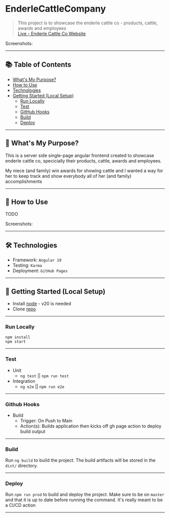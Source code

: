 # EnderleCattleCompany

> This project is to showcase the enderle cattle co - products, cattle, awards and  employees<br/>
> [Live - Enderle Cattle Co Website](https://enderle-cattle-co.ryan-brock.com/)

Screenshots:
<!-- ![preview](/screenshots/main.png) -->

---

## 📚 Table of Contents

- [What's My Purpose?](#-whats-my-purpose)
- [How to Use](#-how-to-use)
- [Technologies](#-technologies)
- [Getting Started (Local Setup)](#-getting-started-local-setup)
  - [Run Locally](#run-locally)
  - [Test](#test)
  - [GitHub Hooks](#github-hooks)
  - [Build](#build)
  - [Deploy](#deploy)

---

## 🧠 What's My Purpose?

This is a server side single-page angular frontend created to showcase enderle cattle co, specicially their products, cattle, awards and  employees. <br/>

My niece (and family) win awards for showing cattle and I wanted a way for her to keep track and show everybody all of her (and family) accomplishments 

---

## 🚦 How to Use

TODO

Screenshots:
<!-- ![preview](/screenshots/main.png) -->

---

## 🛠 Technologies

- Framework: `Angular 19`
- Testing: `Karma`
- Deployment: `GitHub Pages`

---

## 🚀 Getting Started (Local Setup)

* Install [node](https://nodejs.org/en) - v20 is needed
* Clone [repo](https://github.com/rbrock44/enderle-cattle-co)

---

### Run Locally

```
npm install
npm start
```

---

### Test

- Unit
    - `ng test` || `npm run test`
- Integration
    - `ng e2e` || `npm run e2e`

---

### Github Hooks

- Build
    - Trigger: On Push to Main
    - Action(s): Builds application then kicks off gh page action to deploy build output

---

### Build

Run `ng build` to build the project. The build artifacts will be stored in the `dist/` directory.

---

### Deploy

Run `npm run prod` to build and deploy the project. Make sure to be on `master` and that it is up to date before running the command. It's really meant to be a CI/CD action

---
